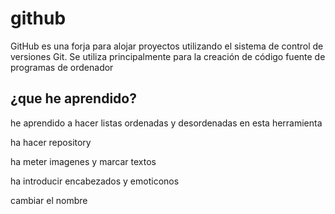 # github
GitHub es una forja para alojar proyectos utilizando el sistema de control de versiones Git. Se utiliza principalmente para la creación de código fuente de programas de ordenador
## ¿que he aprendido?
 he aprendido a hacer listas ordenadas y desordenadas en esta herramienta<br />

 ha hacer repository<br />

 ha meter imagenes y marcar textos <br />

 ha introducir encabezados y emoticonos <br />

 cambiar el nombre<br />
